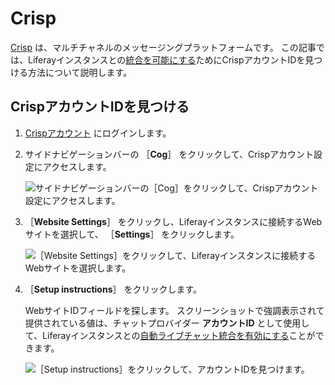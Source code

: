 # Crisp

[Crisp](https://crisp.chat/) は、マルチチャネルのメッセージングプラットフォームです。 この記事では、Liferayインスタンスとの[統合を可能にする](../../enabling-automated-live-chat-systems.md)ためにCrispアカウントIDを見つける方法について説明します。

## CrispアカウントIDを見つける

1. [Crispアカウント](https://app.crisp.chat/initiate/login/) にログインします。

1. サイドナビゲーションバーの ［**Cog**］ をクリックして、Crispアカウント設定にアクセスします。

    ![サイドナビゲーションバーの［Cog］をクリックして、Crispアカウント設定にアクセスします。](./crisp/images/01.png)

1. ［**Website Settings**］ をクリックし、Liferayインスタンスに接続するWebサイトを選択して、 ［**Settings**］ をクリックします。

    ![［Website Settings］をクリックして、Liferayインスタンスに接続するWebサイトを選択します。](./crisp/images/02.png)

1. ［**Setup instructions**］ をクリックします。

   WebサイトIDフィールドを探します。 スクリーンショットで強調表示されて提供されている値は、チャットプロバイダー **アカウントID** として使用して、Liferayインスタンスとの[自動ライブチャット統合を有効にする](../../enabling-automated-live-chat-systems.md)ことができます。

    ![［Setup instructions］をクリックして、アカウントIDを見つけます。](./crisp/images/03.png)